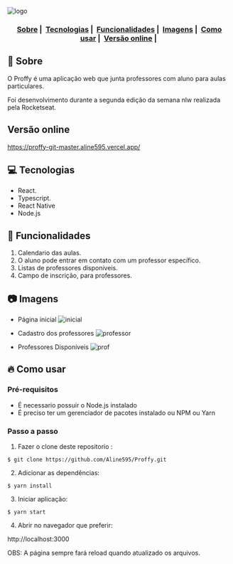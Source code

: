 ![logo](https://user-images.githubusercontent.com/54639269/89223832-dd796380-d5ad-11ea-9a39-fc852538ca13.png)
<h3 align="center">
  <a href="#dog-sobre">Sobre</a>&nbsp;|&nbsp;
  <a href="#computer-tecnologias">Tecnologias</a>&nbsp;|&nbsp;
  <a href="#pizza-funcionalidades">Funcionalidades</a>&nbsp;|&nbsp;
  <a href="#camera-imagens">Imagens</a>&nbsp;|&nbsp;
  <a href="#fire-como-usar">Como usar</a>&nbsp;|&nbsp;
  <a href="#versao-online">Versão online</a>&nbsp;|&nbsp;
</h3>

## :dog: Sobre
O Proffy é uma aplicação web que junta professores com aluno para aulas particulares.  

Foi desenvolvimento durante a segunda edição da semana nlw realizada pela Rocketseat.  
## Versão online
https://proffy-git-master.aline595.vercel.app/

## :computer: Tecnologias

- React. 
- Typescript. 
- React Native
- Node.js

## :pizza: Funcionalidades
1. Calendario das aulas.  
2. O aluno pode entrar em contato com um professor específico.  
3. Listas de professores disponíveis.  
4. Campo de inscrição, para professores.  

## :camera: Imagens

- Página inicial
![inicial](https://github.com/Matheus0liveira/next-level-week-2/blob/master/.github/capa.png)

- Cadastro dos professores
![professor](https://github.com/Matheus0liveira/next-level-week-2/blob/master/.github/print1.png)

- Professores Disponíveis
![prof](https://github.com/Matheus0liveira/next-level-week-2/blob/master/.github/print2.png)


## :fire: Como usar

### Pré-requisitos
  - É necessario possuir o Node.js instalado
  - É preciso ter um gerenciador de pacotes instalado ou NPM ou Yarn
 
### Passo a passo

1. Fazer o clone deste repositorio :
````
$ git clone https://github.com/Aline595/Proffy.git
````

2. Adicionar as dependências:
````
$ yarn install
````
3. Iniciar aplicação:
````
$ yarn start
````

4. Abrir no navegador que preferir:

 http://localhost:3000  

OBS: A página sempre fará reload quando atualizado os arquivos.<br />
